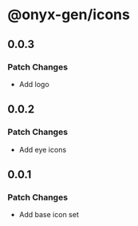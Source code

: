 # @onyx-gen/icons

## 0.0.3

### Patch Changes

- Add logo

## 0.0.2

### Patch Changes

- Add eye icons

## 0.0.1

### Patch Changes

- Add base icon set
